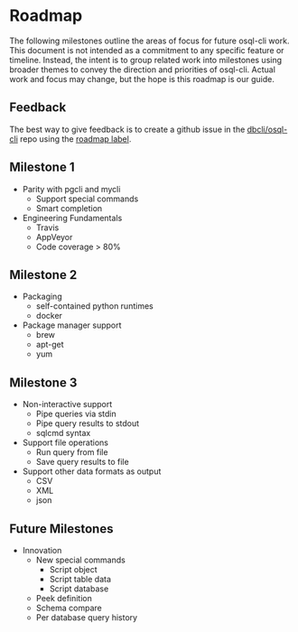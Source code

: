 # Roadmap
The following milestones outline the areas of focus for future osql-cli work. This document is not intended as a commitment to any 
specific feature or timeline. Instead, the intent is to group related work into milestones using broader themes to convey the direction
and priorities of osql-cli.  Actual work and focus may change, but the hope is this roadmap is our guide.

## Feedback
The best way to give feedback is to create a github issue in the [dbcli/osql-cli](https://github.com/dbcli/osql-cli/issues) repo 
using the [roadmap label](https://github.com/dbcli/osql-cli/labels/roadmap). 

## Milestone 1
* Parity with pgcli and mycli
  * Support special commands
  * Smart completion
* Engineering Fundamentals
  * Travis
  * AppVeyor
  * Code coverage > 80%

## Milestone 2
* Packaging
  * self-contained python runtimes
  * docker
* Package manager support
  * brew
  * apt-get
  * yum

## Milestone 3
* Non-interactive support
  * Pipe queries via stdin
  * Pipe query results to stdout
  * sqlcmd syntax
* Support file operations
  * Run query from file
  * Save query results to file
* Support other data formats as output
  * CSV
  * XML
  * json

## Future Milestones
* Innovation
  * New special commands
    * Script object
    * Script table data
    * Script database
  * Peek definition
  * Schema compare
  * Per database query history
